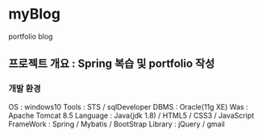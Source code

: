 # myBlog
portfolio blog

<h2>프로젝트 개요 : Spring 복습 및 portfolio 작성</h2>
<h3>개발 환경</h3>

OS : windows10
Tools : STS / sqlDeveloper
DBMS : Oracle(11g XE)
Was : Apache Tomcat 8.5
Language : Java(jdk 1.8) / HTML5 / CSS3 / JavaScript
FrameWork : Spring / Mybatis / BootStrap
Library : jQuery / gmail 

